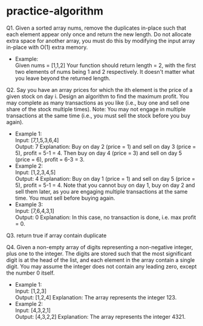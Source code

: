 # practice-algorithm

Q1. Given a sorted array nums, remove the duplicates in-place such that each element appear only once and return the new length.
Do not allocate extra space for another array, you must do this by modifying the input array in-place with O(1) extra memory.

- Example:    
  Given nums = [1,1,2] 
  Your function should return length = 2, with the first two elements of nums being 1 and 2 respectively. 
  It doesn't matter what you leave beyond the returned length. 
  
Q2. Say you have an array prices for which the ith element is the price of a given stock on day i.
    Design an algorithm to find the maximum profit. You may complete as many transactions as you like (i.e., buy one and sell one share of the stock multiple times).
    Note: You may not engage in multiple transactions at the same time (i.e., you must sell the stock before you buy again).
- Example 1:  
    Input: [7,1,5,3,6,4]  
    Output: 7 
    Explanation: Buy on day 2 (price = 1) and sell on day 3 (price = 5), profit = 5-1 = 4.
                 Then buy on day 4 (price = 3) and sell on day 5 (price = 6), profit = 6-3 = 3.
- Example 2:  
    Input: [1,2,3,4,5]  
    Output: 4 
    Explanation: Buy on day 1 (price = 1) and sell on day 5 (price = 5), profit = 5-1 = 4.
                 Note that you cannot buy on day 1, buy on day 2 and sell them later, as you are
                 engaging multiple transactions at the same time. You must sell before buying again.
- Example 3:  
    Input: [7,6,4,3,1]  
    Output: 0 
    Explanation: In this case, no transaction is done, i.e. max profit = 0.

Q3. return true if array contain duplicate

Q4. Given a non-empty array of digits representing a non-negative integer, plus one to the integer.
    The digits are stored such that the most significant digit is at the head of the list, and each element in the array contain a single digit.
    You may assume the integer does not contain any leading zero, except the number 0 itself.   
- Example 1:  
  Input: [1,2,3]  
  Output: [1,2,4] 
  Explanation: The array represents the integer 123.  
- Example 2:  
  Input: [4,3,2,1]  
  Output: [4,3,2,2] 
  Explanation: The array represents the integer 4321.
 
